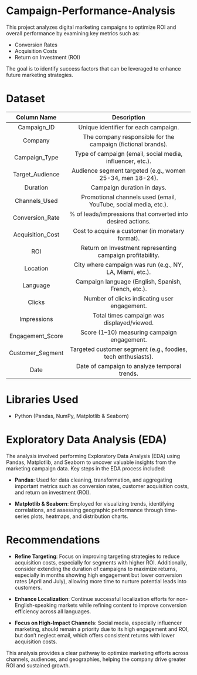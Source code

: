 # Campaign-Performance-Analysis
This project analyzes digital marketing campaigns to optimize ROI and overall performance by examining key metrics such as:

* Conversion Rates
* Acquisition Costs
* Return on Investment (ROI)

The goal is to identify success factors that can be leveraged to enhance future marketing strategies.

# Dataset

|     Column Name     |                          Description                           |
|:-------------------:|:--------------------------------------------------------------:|
|    Campaign_ID      | Unique identifier for each campaign.                           |
|      Company        | The company responsible for the campaign (fictional brands).   |
|   Campaign_Type     | Type of campaign (email, social media, influencer, etc.).      |
|  Target_Audience    | Audience segment targeted (e.g., women 25-34, men 18-24).       |
|      Duration       | Campaign duration in days.                                     |
|   Channels_Used     | Promotional channels used (email, YouTube, social media, etc.).|
|  Conversion_Rate    | % of leads/impressions that converted into desired actions.    |
| Acquisition_Cost    | Cost to acquire a customer (in monetary format).               |
|         ROI         | Return on Investment representing campaign profitability.      |
|      Location       | City where campaign was run (e.g., NY, LA, Miami, etc.).       |
|      Language       | Campaign language (English, Spanish, French, etc.).            |
|       Clicks        | Number of clicks indicating user engagement.                   |
|     Impressions     | Total times campaign was displayed/viewed.                     |
|  Engagement_Score   | Score (1–10) measuring campaign engagement.                    |
| Customer_Segment    | Targeted customer segment (e.g., foodies, tech enthusiasts).   |
|        Date         | Date of campaign to analyze temporal trends.                   |

# Libraries Used
* Python (Pandas, NumPy, Matplotlib & Seaborn)

# Exploratory Data Analysis (EDA)
The analysis involved performing Exploratory Data Analysis (EDA) using Pandas, Matplotlib, and Seaborn to uncover valuable insights from the marketing campaign data. Key steps in the EDA process included:

* **Pandas**: Used for data cleaning, transformation, and aggregating important metrics such as conversion rates, customer acquisition costs, and return on investment (ROI).

* **Matplotlib & Seaborn**: Employed for visualizing trends, identifying correlations, and assessing geographic performance through time-series plots, heatmaps, and distribution charts.

# Recommendations

* **Refine Targeting**:
Focus on improving targeting strategies to reduce acquisition costs, especially for segments with higher ROI. Additionally, consider extending the duration of campaigns to maximize returns, especially in months showing high engagement but lower conversion rates (April and July), allowing more time to nurture potential leads into customers.

* **Enhance Localization**:
Continue successful localization efforts for non-English-speaking markets while refining content to improve conversion efficiency across all languages.

* **Focus on High-Impact Channels**:
Social media, especially influencer marketing, should remain a priority due to its high engagement and ROI, but don’t neglect email, which offers consistent returns with lower acquisition costs.

This analysis provides a clear pathway to optimize marketing efforts across channels, audiences, and geographies, helping the company drive greater ROI and sustained growth.
